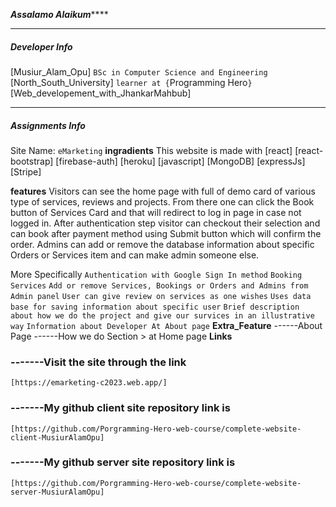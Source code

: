 *******************Assalamo Alaikum***********************
___________________________________________________________________________________________________
##### Developer Info #####
[Musiur_Alam_Opu]
`BSc in Computer Science and Engineering`
[North_South_University]
`learner at {`Programming Hero`}`
[Web_developement_with_JhankarMahbub]

___________________________________________________________________________________________________
##### Assignments Info #####
Site Name: `eMarketing`
**ingradients** 
This website is made with 
            [react]
            [react-bootstrap]
            [firebase-auth]
            [heroku]
            [javascript]
            [MongoDB]
            [expressJs]
            [Stripe]

**features**
Visitors can see the home page with full of demo card of various type of services, reviews and projects. From there one can click the Book button of Services Card and that will redirect to log in page in case not logged in. After authentication step visitor can checkout their selection and can book after payment method using Submit button which will confirm the order. Admins can add or remove the database information about specific Orders or Services item and can make admin someone else.

More Specifically
    `Authentication with Google Sign In method`
    `Booking Services`
    `Add or remove Services, Bookings or Orders and Admins from Admin panel`
    `User can give review on services as one wishes`
    `Uses data base for saving information about specific user`
    `Brief description about how we do the project and give our survices in an illustrative way`
    `Information about Developer At About page`
**Extra_Feature**
------About Page
------How we do Section > at Home page
**Links**
### -------Visit the site through the link
    [https://emarketing-c2023.web.app/]
### -------My github client site repository link is
    [https://github.com/Porgramming-Hero-web-course/complete-website-client-MusiurAlamOpu]
### -------My github server site repository link is
    [https://github.com/Porgramming-Hero-web-course/complete-website-server-MusiurAlamOpu]


